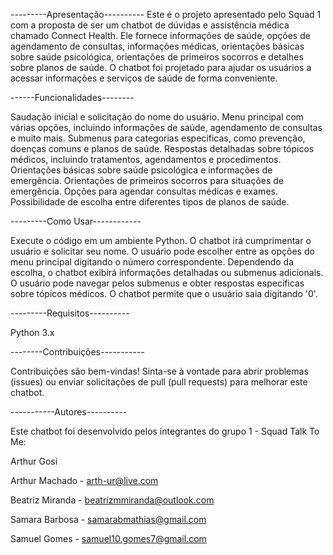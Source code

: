 ---------Apresentação----------
Este é o projeto apresentado pelo Squad 1 com a proposta de ser um chatbot de dúvidas e assistência médica chamado Connect Health. Ele fornece informações de saúde, opções de agendamento de consultas, informações médicas, orientações básicas sobre saúde psicológica, orientações de primeiros socorros e detalhes sobre planos de saúde. O chatbot foi projetado para ajudar os usuários a acessar informações e serviços de saúde de forma conveniente.

------Funcionalidades--------

Saudação inicial e solicitação do nome do usuário. Menu principal com várias opções, incluindo informações de saúde, agendamento de consultas e muito mais. Submenus para categorias específicas, como prevenção, doenças comuns e planos de saúde. Respostas detalhadas sobre tópicos médicos, incluindo tratamentos, agendamentos e procedimentos. Orientações básicas sobre saúde psicológica e informações de emergência. Orientações de primeiros socorros para situações de emergência. Opções para agendar consultas médicas e exames. Possibilidade de escolha entre diferentes tipos de planos de saúde.

---------Como Usar------------

Execute o código em um ambiente Python. O chatbot irá cumprimentar o usuário e solicitar seu nome. O usuário pode escolher entre as opções do menu principal digitando o número correspondente. Dependendo da escolha, o chatbot exibirá informações detalhadas ou submenus adicionais. O usuário pode navegar pelos submenus e obter respostas específicas sobre tópicos médicos. O chatbot permite que o usuário saia digitando '0'.

---------Requisitos----------

Python 3.x

--------Contribuições-----------

Contribuições são bem-vindas! Sinta-se à vontade para abrir problemas (issues) ou enviar solicitações de pull (pull requests) para melhorar este chatbot.


-----------Autores----------

Este chatbot foi desenvolvido pelos integrantes do grupo 1 - Squad Talk To Me:


Arthur Gosi

Arthur Machado - arth-ur@live.com

Beatriz Miranda - beatrizmmiranda@outlook.com

Samara Barbosa - samarabmathias@gmail.com

Samuel Gomes - samuel10.gomes7@gmail.com

